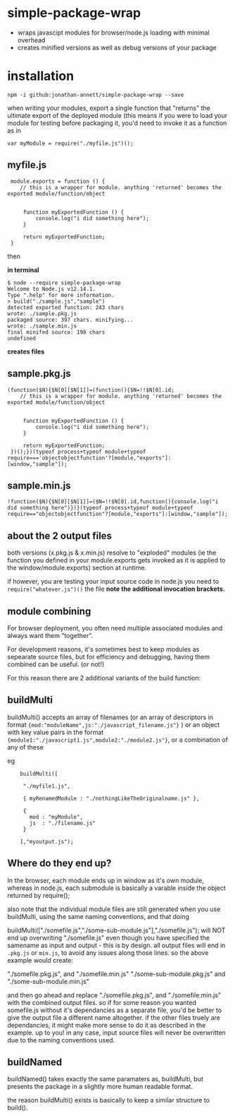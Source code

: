 # simple-package-wrap

- wraps javascipt modules for browser/node.js loading with minimal overhead
- creates minified versions as well as debug versions of your package

installation
===

    npm -i github:jonathan-annett/simple-package-wrap --save


when writing your modules, export a single function that "returns" the ultimate export of the deployed module
(this means if you were to load your module for testing before packaging it, you'd need to invoke it as a function as in

    var myModule = require("./myfile.js")();



myfile.js
---

     module.exports = function () {
        // this is a wrapper for module. anything 'returned' becomes the exported module/function/object


         function myExportedFunction () {
             console.log("i did something here");
         }

         return myExportedFunction;
     }



then



**in terminal**

    $ node --require simple-package-wrap
    Welcome to Node.js v12.14.1.
    Type ".help" for more information.
    > build("./sample.js","sample")
    detected exported function: 243 chars
    wrote: ./sample.pkg.js
    packaged source: 397 chars. minifying...
    wrote: ./sample.min.js
    final minifed source: 198 chars
    undefined

**creates files**



sample.pkg.js
---

    (function($N){$N[0][$N[1]]=(function(){$N=!!$N[0].id;
        // this is a wrapper for module. anything 'returned' becomes the exported module/function/object


         function myExportedFunction () {
             console.log("i did something here");
         }

         return myExportedFunction;
     })();})(typeof process+typeof module+typeof require==='objectobjectfunction'?[module,"exports"]:[window,"sample"]);

sample.min.js
---

    !function($N){$N[0][$N[1]]=($N=!!$N[0].id,function(){console.log("i did something here")})}(typeof process+typeof module+typeof require=="objectobjectfunction"?[module,"exports"]:[window,"sample"]);


**about the 2 output files**
---

both versions (x.pkg.js & x.min.js) resolve to "exploded" modules (ie the function you defined in your module.exports gets invoked as it is applied to the window/module.exports) section at runtime.

if however, you are testing your input source code in node.js you need to  `require("whatever.js")()` the file **note the additional invocation brackets.**


module combining
----

For browser deployment, you often need multiple associated modules and always want them "together".

For development reasons, it's sometimes best to keep modules as sepearate source files, but for efficiency and debugging, having them combined can be useful. (or not!)

For this reason there are 2 additional variants of the build function:

buildMulti
---

buildMulti() accepts an array of filenames (or an array of descriptors in format `{mod:"moduleName",js:"./javascript_filename.js"}` ) or an object with key value pairs in the format `{module1:"./javascript1.js",module2:"./module2.js"}`, or a combination of any of these

eg

        buildMulti([

         "./myfile1.js",

         { myRenamedModule : "./nothingLikeTheOriginalname.js" },

         {
           mod : "myModule",
           js  : "./filename.js"
         }

        ],"myoutput.js");


Where do they end up?
---
In the browser, each module ends up in window as it's own module, whereas in node.js, each submodule is basically a varable inside the object returned by require();

also note that the individual module files are still generated when you use buildMulti, using the same naming conventions, and that doing

buildMulti(["./somefile.js","./some-sub-module.js"],"./somefile.js"); will NOT end up overwriting "./somefile.js" even though you have specified the samename as input and output - this is by design. all output files will end in `.pkg.js` or `min.js`, to avoid any issues along those lines. so the above example would create:

"./somefile.pkg.js", and "./somefile.min.js"
"./some-sub-module.pkg.js" and "./some-sub-module.min.js"

and then go ahead and replace "./somefile.pkg.js", and "./somefile.min.js" with the combined output files. so if for some reason you wanted somefile.js without it's dependancies as a separate file, you'd be better to give the output file a different name altogether. if the other files truely are dependancies, it might make more sense to do it as described in the example. up to you! in any case, input source files will never be overwritten due to the naming conventions used.

buildNamed
---


buildNamed() takes exactly the same paramaters as, buildMulti, but presents the package in a slightly more human readable format.

the reason buildMulti() exists is basically to keep a similar structure to build().
